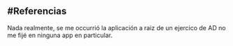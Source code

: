 #Referencias
---
Nada realmente, se me occurrió la aplicación a raiz de un ejercico de AD no me fijé en ninguna app en particular.